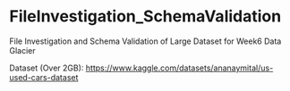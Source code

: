 # FileInvestigation_SchemaValidation
File Investigation and Schema Validation of Large Dataset for Week6 Data Glacier

Dataset (Over 2GB): https://www.kaggle.com/datasets/ananaymital/us-used-cars-dataset
